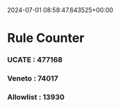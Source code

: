 2024-07-01 08:58:47.643525+00:00
# Rule Counter 
 ### UCATE : 477168

 ### Veneto : 74017

 ### Allowlist : 13930